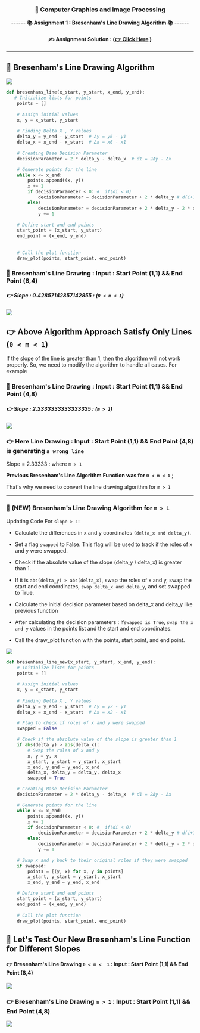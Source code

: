 <div align = "center">

### 🧠 Computer Graphics and Image Processing

------ **📚 Assignment 1 : Bresenham's Line Drawing Algorithm 📚** ------

#### ✍️ Assignment Solution : **([👉 Click Here](./Bresenham's%20Line.ipynb) )**

<hr>
</div>

## 📌 Bresenham's Line Drawing Algorithm

![](./Bresenham's%20Line.png)

```python
def bresenhams_line(x_start, y_start, x_end, y_end):
   # Initialize lists for points
    points = []
    
    # Assign initial values
    x, y = x_start, y_start
    
    # Finding Delta X , Y values
    delta_y = y_end - y_start  # Δy = y6 - y1
    delta_x = x_end - x_start  # Δx = x6 - x1
    
    # Creating Base Decision Parameter
    decisionParameter = 2 * delta_y - delta_x  # d1 = 2Δy - Δx

    # Generate points for the line
    while x <= x_end:
        points.append((x, y))
        x += 1
        if decisionParameter < 0: #  if(di < 0) 
            decisionParameter = decisionParameter + 2 * delta_y # d(i+1) = di + 2Δy
        else:
            decisionParameter = decisionParameter + 2 * delta_y - 2 * delta_x #d(i+1) = di + 2Δy - 2Δx
            y += 1
    
    # Define start and end points
    start_point = (x_start, y_start)
    end_point = (x_end, y_end)
   
    
    # Call the plot function
    draw_plot(points, start_point, end_point)
```
### 📌 **Bresenham's Line Drawing : Input : Start Point (1,1) && End Point (8,4)**

##### 👉 Slope :  0.42857142857142855 :  (`0 < m < 1`)
![](./output-1.png)

## 👉 Above Algorithm Approach Satisfy Only Lines (`0 < m < 1`)

If the slope of the line is greater than 1, then the algorithm will not work properly. So, we need to modify the algorithm to handle all cases. For example

### 📌 **Bresenham's Line Drawing : Input : Start Point (1,1) && End Point (4,8)**

##### 👉 Slope :  2.3333333333333335 :  (`m > 1`)

![](./output-3.png)

### 👉 Here Line Drawing : Input : Start Point (1,1) && End Point (4,8) is generating `a wrong line`

Slope = 2.33333 : where `m > 1`

**Previous Bresenham's Line Algorithm Function was for `0 < m < 1`** ; 

That's why we need to convert the line drawing algorithm for `m > 1`

<hr>

### 📌 **(NEW) Bresenham's Line Drawing Algorithm for** `m > 1`
Updating Code For `slope > 1`:
- Calculate the differences in x and y coordinates `(delta_x and delta_y)`.

- Set a flag `swapped` to False. This flag will be used to track if the roles of x and y were swapped.

- Check if the absolute value of the slope (delta_y / delta_x) is greater than 1. 

- If it is `abs(delta_y) > abs(delta_x)`, swap the roles of x and y, swap the start and end coordinates, `swap delta_x and delta_y`, and set swapped to True.

- Calculate the initial decision parameter based on delta_x and delta_y like previous function

- After calculating the decision parameters : if`swapped is True`, `swap the x and y` values in the points list and the start and end coordinates.

- Call the draw_plot function with the points, start point, and end point.


![](new%20breshmen%20line.png)


```python
def bresenhams_line_new(x_start, y_start, x_end, y_end):
    # Initialize lists for points
    points = []
    
    # Assign initial values
    x, y = x_start, y_start
    
    # Finding Delta X , Y values
    delta_y = y_end - y_start  # Δy = y2 - y1
    delta_x = x_end - x_start  # Δx = x2 - x1
    
    # Flag to check if roles of x and y were swapped
    swapped = False

    # Check if the absolute value of the slope is greater than 1
    if abs(delta_y) > abs(delta_x):
        # Swap the roles of x and y
        x, y = y, x
        x_start, y_start = y_start, x_start
        x_end, y_end = y_end, x_end
        delta_x, delta_y = delta_y, delta_x
        swapped = True

    # Creating Base Decision Parameter
    decisionParameter = 2 * delta_y - delta_x  # d1 = 2Δy - Δx

    # Generate points for the line
    while x <= x_end:
        points.append((x, y))
        x += 1
        if decisionParameter < 0: #  if(di < 0) 
            decisionParameter = decisionParameter + 2 * delta_y # d(i+1) = di + 2Δy
        else:
            decisionParameter = decisionParameter + 2 * delta_y - 2 * delta_x #d(i+1) = di + 2Δy - 2Δx
            y += 1

    # Swap x and y back to their original roles if they were swapped
    if swapped:
        points = [(y, x) for x, y in points]
        x_start, y_start = y_start, x_start
        x_end, y_end = y_end, x_end

    # Define start and end points
    start_point = (x_start, y_start)
    end_point = (x_end, y_end)
    
    # Call the plot function
    draw_plot(points, start_point, end_point)
```

## 📌 **Let's Test Our New Bresenham's Line Function for Different Slopes**

#### 👉 **Bresenham's Line Drawing `0 < m <  1` : Input : Start Point (1,1) && End Point (8,4)**

![](./output-1.png)

### 👉 **Bresenham's Line Drawing `m > 1` : Input : Start Point (1,1) && End Point (4,8)**

![](./output2.png)